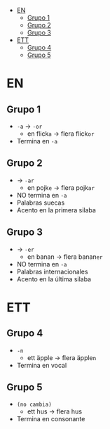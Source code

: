 - [EN](#en)
  - [Grupo 1](#grupo-1)
  - [Grupo 2](#grupo-2)
  - [Grupo 3](#grupo-3)
- [ETT](#ett)
  - [Grupo 4](#grupo-4)
  - [Grupo 5](#grupo-5)

# EN

## Grupo 1

- `-a` -> `-or`
  - en flick`a` -> flera flick`or`
- Termina en `-a`

## Grupo 2

- -> `-ar`
  - en pojk`e` -> flera pojk`ar`
- NO termina en `-a`
- Palabras suecas
- Acento en la primera silaba

## Grupo 3

- -> `-er`
  - en banan -> flera banan`er`
- NO termina en `-a`
- Palabras internacionales
- Acento en la última silaba

# ETT

## Grupo 4

- `-n`
  - ett äpple -> flera äpple`n`
- Termina en vocal

## Grupo 5

- `(no cambia)`
  - ett hus -> flera hus
- Termina en consonante